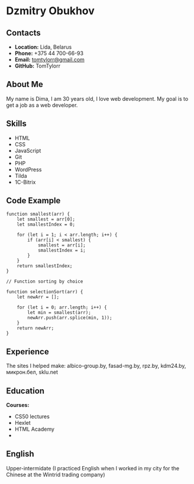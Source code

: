 # Dzmitry Obukhov
## Contacts

* **Location:** Lida, Belarus
* **Phone:** +375 44 700-66-93
* **Email:** tomtylorr@gmail.com
* **GitHub:** TomTylorr

## About Me
My name is Dima, I am 30 years old, I love web development. My goal is to get a job as a web developer.

## Skills

* HTML
* CSS
* JavaScript 
* Git
* PHP
* WordPress
* Tilda
* 1C-Bitrix

## Code Example

```
function smallest(arr) {
    let smallest = arr[0];
    let smallestIndex = 0;

    for (let i = 1; i < arr.length; i++) {
        if (arr[i] < smallest) {
            smallest = arr[i];
            smallestIndex = i;
        }
    }
    return smallestIndex;
}

// Function sorting by choice

function selectionSort(arr) {
    let newArr = [];

    for (let i = 0; arr.length; i++) {
        let min = smallest(arr);
        newArr.push(arr.splice(min, 1));
    }
    return newArr;
} 
```
## Experience
The sites I helped make: albico-group.by, fasad-mg.by, rpz.by, kdm24.by, микрон.бел, sklu.net

## Education
**Courses:**
* CS50 lectures
* Hexlet
* HTML Academy
* 
## English
Upper-intermidate (I practiced English when I worked in my city for the Chinese at the Wintrid trading company)
